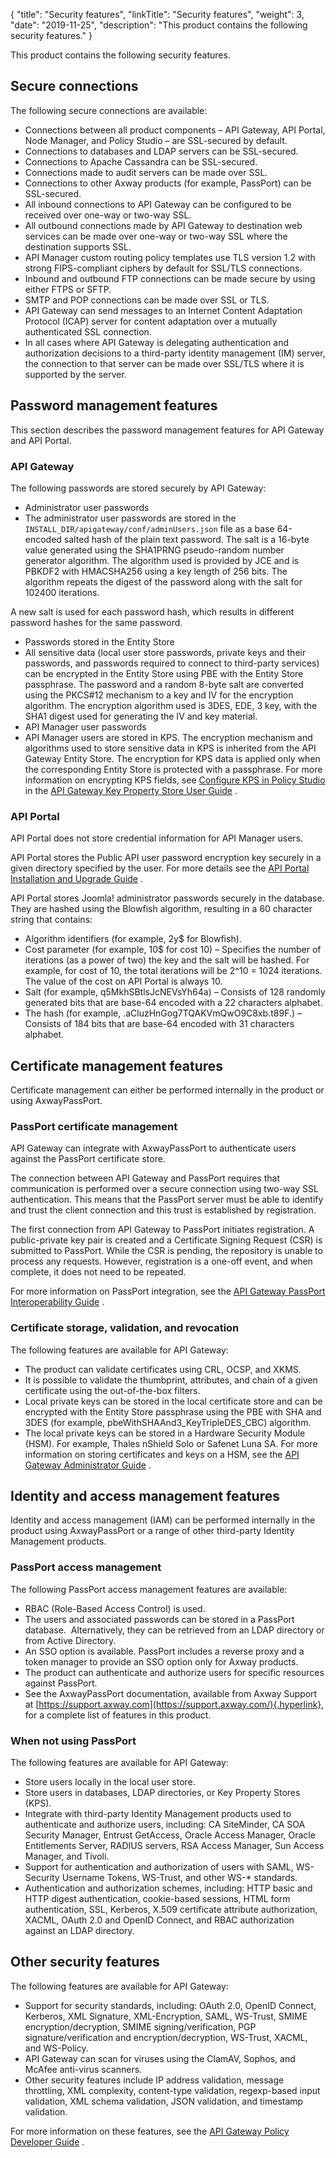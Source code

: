 {
"title": "Security features",
"linkTitle": "Security features",
"weight": 3,
"date": "2019-11-25",
"description": "This product contains the following security features."
}

This product contains the following security features.

Secure connections
------------------

The following secure connections are available:

-   Connections between all product components – API Gateway, API Portal, Node Manager, and Policy Studio – are SSL-secured by default.
-   Connections to databases and LDAP servers can be SSL-secured.
-   Connections to Apache Cassandra can be SSL-secured.
-   Connections made to audit servers can be made over SSL.
-   Connections to other Axway products (for example, PassPort) can be SSL-secured.
-   All inbound connections to API Gateway can be configured to be received over one-way or two-way SSL.
-   All outbound connections made by API Gateway to destination web services can be made over one-way or two-way SSL where the destination supports SSL.
-   API Manager custom routing policy templates use TLS version 1.2 with strong FIPS-compliant ciphers by default for SSL/TLS connections.
-   Inbound and outbound FTP connections can be made secure by using either FTPS or SFTP.
-   SMTP and POP connections can be made over SSL or TLS.
-   API Gateway can send messages to an Internet Content Adaptation Protocol (ICAP) server for content adaptation over a mutually authenticated SSL connection.
-   In all cases where API Gateway is delegating authentication and authorization decisions to a third-party identity management (IM) server, the connection to that server can be made over SSL/TLS where it is supported by the server.

Password management features
----------------------------

This section describes the password management features for API Gateway and API Portal.

### API Gateway

The following passwords are stored securely by API Gateway:

-   Administrator user passwords
-   The administrator user passwords are stored in the `INSTALL_DIR/apigateway/conf/adminUsers.json` file as a base 64-encoded salted hash of the plain text password. The salt is a 16-byte value generated using the SHA1PRNG pseudo-random number generator algorithm. The algorithm used is provided by JCE and is PBKDF2 with HMACSHA256 using a key length of 256 bits. The algorithm repeats the digest of the password along with the salt for 102400 iterations.

A new salt is used for each password hash, which results in different password hashes for the same password.

-   Passwords stored in the Entity Store
-   All sensitive data (local user store passwords, private keys and their passwords, and passwords required to connect to third-party services) can be encrypted in the Entity Store using PBE with the Entity Store passphrase. The password and a random 8-byte salt are converted using the PKCS\#12 mechanism to a key and IV for the encryption algorithm. The encryption algorithm used is 3DES, EDE, 3 key, with the SHA1 digest used for generating the IV and key material.
-   API Manager user passwords
-   API Manager users are stored in KPS. The encryption mechanism and algorithms used to store sensitive data in KPS is inherited from the API Gateway Entity Store. The encryption for KPS data is applied only when the corresponding Entity Store is protected with a passphrase. For more information on encrypting KPS fields, see
    [Configure KPS in Policy Studio](/csh?context=290&product=prod-api-gateway-77)
    in the
    [API Gateway Key Property Store User Guide](/bundle/APIGateway_77_KPSUserGuide_allOS_en_HTML5)
    .

### API Portal

API Portal does not store credential information for API Manager users.

API Portal stores the Public API user password encryption key securely in a given directory specified by the user. For more details see the
[API Portal Installation and Upgrade Guide](/bundle/APIPortal_77_InstallationGuide_allOS_en_HTML5)
.

API Portal stores Joomla! administrator passwords securely in the database. They are hashed using the Blowfish algorithm, resulting in a 60 character string that contains:

-   Algorithm identifiers (for example, 2y\$ for Blowfish).
-   Cost parameter (for example, 10\$ for cost 10) – Specifies the number of iterations (as a power of two) the key and the salt will be hashed. For example, for cost of 10, the total iterations will be 2\^10 = 1024 iterations. The value of the cost on API Portal is always 10.
-   Salt (for example, q5MkhSBtlsJcNEVsYh64a) – Consists of 128 randomly generated bits that are base-64 encoded with a 22 characters alphabet.
-   The hash (for example, .aCluzHnGog7TQAKVmQwO9C8xb.t89F.) – Consists of 184 bits that are base-64 encoded with 31 characters alphabet.

Certificate management features
-------------------------------

Certificate management can either be performed internally in the product or using AxwayPassPort.

### PassPort certificate management

API Gateway can integrate with AxwayPassPort to authenticate users against the PassPort certificate store. 

The connection between API Gateway and PassPort requires that communication is performed over a secure connection using two-way SSL authentication. This means that the PassPort server must be able to identify and trust the client connection and this trust is established by registration.

The first connection from API Gateway to PassPort initiates registration. A public-private key pair is created and a Certificate Signing Request (CSR) is submitted to PassPort. While the CSR is pending, the repository is unable to process any requests. However, registration is a one-off event, and when complete, it does not need to be repeated.

For more information on PassPort integration, see the
[API Gateway PassPort Interoperability Guide](/bundle/APIGateway_77_PassPort_InteropGuide_allOS_en_HTML5)
.

### Certificate storage, validation, and revocation

The following features are available for API Gateway:

-   The product can validate certificates using CRL, OCSP, and XKMS.
-   It is possible to validate the thumbprint, attributes, and chain of a given certificate using the out-of-the-box filters.
-   Local private keys can be stored in the local certificate store and can be encrypted with the Entity Store passphrase using the PBE with SHA and 3DES (for example, pbeWithSHAAnd3\_KeyTripleDES\_CBC) algorithm.
-   The local private keys can be stored in a Hardware Security Module (HSM). For example, Thales nShield Solo or Safenet Luna SA. For more information on storing certificates and keys on a HSM, see the
    [API Gateway Administrator Guide](/bundle/APIGateway_77_AdministratorGuide_allOS_en_HTML5/)
    .

Identity and access management features
---------------------------------------

Identity and access management (IAM) can be performed internally in the product using AxwayPassPort or a range of other third-party Identity Management products.

### PassPort access management

The following PassPort access management features are available:

-   RBAC (Role-Based Access Control) is used.
-   The users and associated passwords can be stored in a PassPort database.  Alternatively, they can be retrieved from an LDAP directory or from Active Directory.
-   An SSO option is available. PassPort includes a reverse proxy and a token manager to provide an SSO option only for Axway products.
-   The product can authenticate and authorize users for specific resources against PassPort.
-   See the AxwayPassPort documentation, available from Axway Support at [https://support.axway.com](https://support.axway.com/){.hyperlink}, for a complete list of features in this product.

### When not using PassPort

The following features are available for API Gateway:

-   Store users locally in the local user store.
-   Store users in databases, LDAP directories, or Key Property Stores (KPS).
-   Integrate with third-party Identity Management products used to authenticate and authorize users, including: CA SiteMinder, CA SOA Security Manager, Entrust GetAccess, Oracle Access Manager, Oracle Entitlements Server, RADIUS servers, RSA Access Manager, Sun Access Manager, and Tivoli.
-   Support for authentication and authorization of users with SAML, WS-Security Username Tokens, WS-Trust, and other WS-\* standards.
-   Authentication and authorization schemes, including: HTTP basic and HTTP digest authentication, cookie-based sessions, HTML form authentication, SSL, Kerberos, X.509 certificate attribute authorization, XACML, OAuth 2.0 and OpenID Connect, and RBAC authorization against an LDAP directory.

Other security features
-----------------------

The following features are available for API Gateway:

-   Support for security standards, including: OAuth 2.0, OpenID Connect, Kerberos, XML Signature, XML-Encryption, SAML, WS-Trust, SMIME encryption/decryption, SMIME signing/verification, PGP signature/verification and encryption/decryption, WS-Trust, XACML, and WS-Policy.
-   API Gateway can scan for viruses using the ClamAV, Sophos, and McAfee anti-virus scanners.
-   Other security features include IP address validation, message throttling, XML complexity, content-type validation, regexp-based input validation, XML schema validation, JSON validation, and timestamp validation.

For more information on these features, see the
[API Gateway Policy Developer Guide](/bundle/APIGateway_77_PolicyDevGuide_allOS_en_HTML5/)
.
